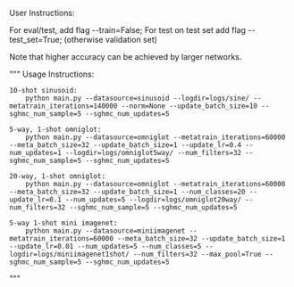 User Instructions:

For eval/test, add flag --train=False; 
For test on test set add flag --test_set=True; (otherwise validation set)

Note that higher accuracy can be achieved by larger networks.

"""
Usage Instructions:

    10-shot sinusoid:
        python main.py --datasource=sinusoid --logdir=logs/sine/ --metatrain_iterations=140000 --norm=None --update_batch_size=10 --sghmc_num_sample=5 --sghmc_num_updates=5

    5-way, 1-shot omniglot:
        python main.py --datasource=omniglot --metatrain_iterations=60000 --meta_batch_size=32 --update_batch_size=1 --update_lr=0.4 --num_updates=1 --logdir=logs/omniglot5way/ --num_filters=32 --sghmc_num_sample=5 --sghmc_num_updates=5

    20-way, 1-shot omniglot:
        python main.py --datasource=omniglot --metatrain_iterations=60000 --meta_batch_size=32 --update_batch_size=1 --num_classes=20 --update_lr=0.1 --num_updates=5 --logdir=logs/omniglot20way/ --num_filters=32 --sghmc_num_sample=5 --sghmc_num_updates=5

    5-way 1-shot mini imagenet:
        python main.py --datasource=miniimagenet --metatrain_iterations=60000 --meta_batch_size=32 --update_batch_size=1 --update_lr=0.01 --num_updates=5 --num_classes=5 --logdir=logs/miniimagenet1shot/ --num_filters=32 --max_pool=True --sghmc_num_sample=5 --sghmc_num_updates=5
"""